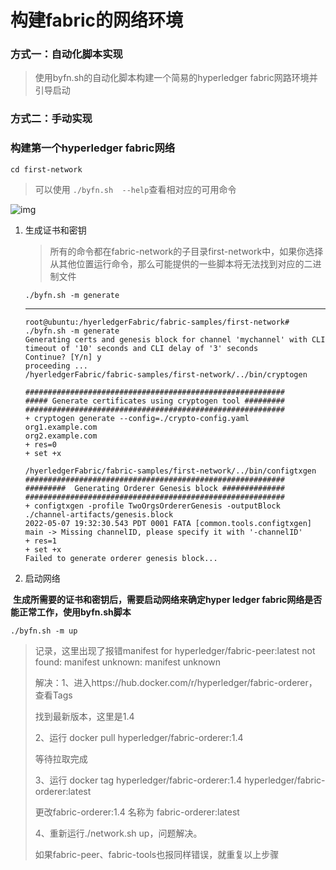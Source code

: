 # 构建fabric的网络环境

### 方式一：自动化脚本实现

> 使用byfn.sh的自动化脚本构建一个简易的hyperledger fabric网路环境并引导启动

### 方式二：手动实现





### 构建第一个hyperledger fabric网络

```
cd first-network
```

> 可以使用	`./byfn.sh  --help`查看相对应的可用命令

![img](https://s2.loli.net/2022/05/07/btp8VAzRSrPYIJO.jpg)

1. 生成证书和密钥

   > 所有的命令都在fabric-network的子目录first-network中，如果你选择从其他位置运行命令，那么可能提供的一些脚本将无法找到对应的二进制文件

   ```
   ./byfn.sh -m generate
   ```

   ---

   ```shell
   root@ubuntu:/hyerledgerFabric/fabric-samples/first-network# ./byfn.sh -m generate
   Generating certs and genesis block for channel 'mychannel' with CLI timeout of '10' seconds and CLI delay of '3' seconds
   Continue? [Y/n] y
   proceeding ...
   /hyerledgerFabric/fabric-samples/first-network/../bin/cryptogen
   
   ##########################################################
   ##### Generate certificates using cryptogen tool #########
   ##########################################################
   + cryptogen generate --config=./crypto-config.yaml
   org1.example.com
   org2.example.com
   + res=0
   + set +x
   
   /hyerledgerFabric/fabric-samples/first-network/../bin/configtxgen
   ##########################################################
   #########  Generating Orderer Genesis block ##############
   ##########################################################
   + configtxgen -profile TwoOrgsOrdererGenesis -outputBlock ./channel-artifacts/genesis.block
   2022-05-07 19:32:30.543 PDT 0001 FATA [common.tools.configtxgen] main -> Missing channelID, please specify it with '-channelID'
   + res=1
   + set +x
   Failed to generate orderer genesis block...
   ```

   

2. 启动网络

​	**生成所需要的证书和密钥后，需要启动网络来确定hyper ledger fabric网络是否能正常工作，使用byfn.sh脚本**

```
./byfn.sh -m up
```

> 记录，这里出现了报错manifest for hyperledger/fabric-peer:latest not found: manifest unknown: manifest unknown
>
> 解决：1、进入https://hub.docker.com/r/hyperledger/fabric-orderer，查看Tags
>
> 找到最新版本，这里是1.4
>
> 2、运行 docker pull hyperledger/fabric-orderer:1.4
>
> 等待拉取完成
>
> 3、运行 docker tag hyperledger/fabric-orderer:1.4 hyperledger/fabric-orderer:latest
>
> 更改fabric-orderer:1.4 名称为 fabric-orderer:latest
>
> 4、重新运行./network.sh up，问题解决。
>
> 如果fabric-peer、fabric-tools也报同样错误，就重复以上步骤

